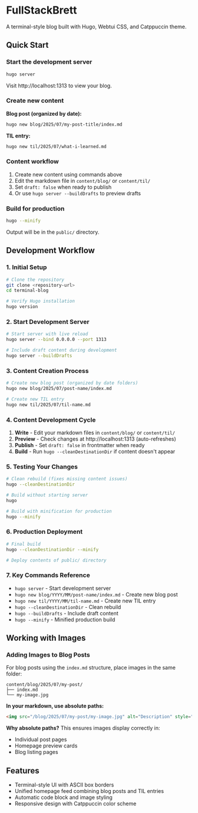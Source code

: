 # FullStackBrett

A terminal-style blog built with Hugo, Webtui CSS, and Catppuccin theme.

## Quick Start

### Start the development server
```bash
hugo server
```
Visit http://localhost:1313 to view your blog.

### Create new content

**Blog post (organized by date):**
```bash
hugo new blog/2025/07/my-post-title/index.md
```

**TIL entry:**
```bash
hugo new til/2025/07/what-i-learned.md
```

### Content workflow
1. Create new content using commands above
2. Edit the markdown file in `content/blog/` or `content/til/`
3. Set `draft: false` when ready to publish
4. Or use `hugo server --buildDrafts` to preview drafts

### Build for production
```bash
hugo --minify
```
Output will be in the `public/` directory.

## Development Workflow

### 1. Initial Setup
```bash
# Clone the repository
git clone <repository-url>
cd terminal-blog

# Verify Hugo installation
hugo version
```

### 2. Start Development Server
```bash
# Start server with live reload
hugo server --bind 0.0.0.0 --port 1313

# Include draft content during development
hugo server --buildDrafts
```

### 3. Content Creation Process
```bash
# Create new blog post (organized by date folders)
hugo new blog/2025/07/post-name/index.md

# Create new TIL entry
hugo new til/2025/07/til-name.md
```

### 4. Content Development Cycle
1. **Write** - Edit your markdown files in `content/blog/` or `content/til/`
2. **Preview** - Check changes at http://localhost:1313 (auto-refreshes)
3. **Publish** - Set `draft: false` in frontmatter when ready
4. **Build** - Run `hugo --cleanDestinationDir` if content doesn't appear

### 5. Testing Your Changes
```bash
# Clean rebuild (fixes missing content issues)
hugo --cleanDestinationDir

# Build without starting server
hugo

# Build with minification for production
hugo --minify
```

### 6. Production Deployment
```bash
# Final build
hugo --cleanDestinationDir --minify

# Deploy contents of public/ directory
```

### 7. Key Commands Reference
- `hugo server` - Start development server
- `hugo new blog/YYYY/MM/post-name/index.md` - Create new blog post
- `hugo new til/YYYY/MM/til-name.md` - Create new TIL entry
- `hugo --cleanDestinationDir` - Clean rebuild
- `hugo --buildDrafts` - Include draft content
- `hugo --minify` - Minified production build

## Working with Images

### Adding Images to Blog Posts

For blog posts using the `index.md` structure, place images in the same folder:

```
content/blog/2025/07/my-post/
├── index.md
└── my-image.jpg
```

**In your markdown, use absolute paths:**
```markdown
<img src="/blog/2025/07/my-post/my-image.jpg" alt="Description" style="width: 300px; height: auto;">
```

**Why absolute paths?** This ensures images display correctly in:
- Individual post pages
- Homepage preview cards
- Blog listing pages

## Features
- Terminal-style UI with ASCII box borders
- Unified homepage feed combining blog posts and TIL entries
- Automatic code block and image styling
- Responsive design with Catppuccin color scheme
